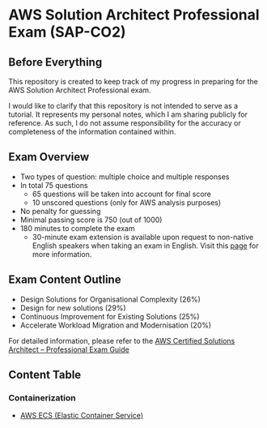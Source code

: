 # AWS Solution Architect Professional Exam (SAP-CO2)

## Before Everything
This repository is created to keep track of my progress in preparing for the AWS 
Solution Architect Professional exam.

I would like to clarify that this repository is not intended to serve as a tutorial. 
It represents my personal notes, which I am sharing publicly for reference. As such, 
I do not assume responsibility for the accuracy or completeness of the information 
contained within. 

## Exam Overview
- Two types of question: multiple choice and multiple responses
- In total 75 questions 
  - 65 questions will be taken into account for final score 
  - 10 unscored questions  (only for AWS analysis purposes)
- No penalty for guessing
- Minimal passing score is 750 (out of 1000)
- 180 minutes to complete the exam 
  - 30-minute exam extension is available upon request to non-native English speakers 
  when taking an exam in English. Visit this 
  [page](https://aws.amazon.com/certification/policies/before-testing/) for more 
  information.

## Exam Content Outline
- Design Solutions for Organisational Complexity (26%)
- Design for new solutions (29%)
- Continuous Improvement for Existing Solutions (25%)
- Accelerate Workload Migration and Modernisation (20%)

For detailed information, please refer to the 
[AWS Certified Solutions Architect – Professional Exam Guide](https://d1.awsstatic.com/training-and-certification/docs-sa-pro/AWS-Certified-Solutions-Architect-Professional_Exam-Guide.pdf)


## Content Table

### Containerization
- [AWS ECS (Elastic Container Service)](docs/containerization/aws_ecs/ecs.md)